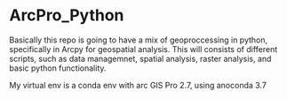# ArcPro_Python

Basically this repo is going to have a mix of geoproccessing in python, specifically in Arcpy for geospatial analysis. This will consists of different scripts, such as data managemnet, spatial analysis, raster analysis, and basic python functionality. 

My virtual env is a conda env with arc GIS Pro 2.7, using anoconda 3.7


